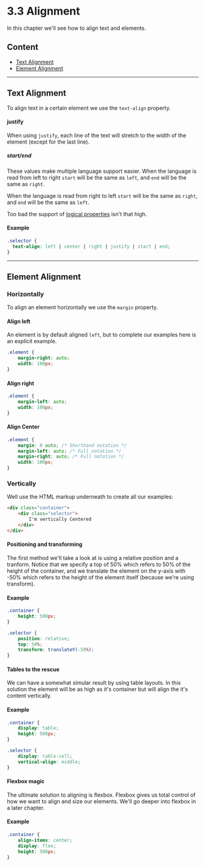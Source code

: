 # 3.3 Alignment

In this chapter we'll see how to align text and elements.

## Content

- [Text Alignment](#text-alignment)
- [Element Alignment](#element-alignment)

---

## Text Alignment

To align text in a certain element we use the `text-align` property.

#### justify

When using `justify`, each line of the text will stretch to the width of the element (except for the last line).

##### start/end

These values make multiple language support easier. When the language is read from left to right `start` will be the
same as `left`, and `end` will be the same as `right`.

When the language is read from right to left `start` will be the same as `right`, and `end` will be the same as `left`.

Too bad the support of [logical properties](http://caniuse.com/#search=logical) isn't that high.

#### Example

```css
.selector {
  text-align: left | center | right | justify | start | end;
}
```

---

## Element Alignment

### Horizontally

To align an element horizontally we use the `margin` property.

#### Align left

An element is by default aligned `left`, but to complete our examples here is an explicit example.

```css
.element {
	margin-right: auto;
	width: 100px;
}
```

#### Align right

```css
.element {
	margin-left: auto;
	width: 100px;
}
```

#### Align Center

```css
.element {
	margin: 0 auto; /* Shorthand notation */
	margin-left: auto; /* Full notation */
	margin-right: auto; /* Full notation */
	width: 100px;
}
```

### Vertically

Well use the HTML markup underneath to create all our examples:

```html
<div class="container">
	<div class="selector">
		I'm vertically Centered
	</div>
</div>
```

#### Positioning and transforming

The first method we'll take a look at is using a relative position and a tranform. Notice that we specify a top of 50%
which refers to 50% of the height of the container, and we translate the element on the y-axis with -50% which refers to
the height of the element itself (because we're using transform).

#### Example

```css
.container {
	height: 500px;
}

.selector {
	position: relative;
	top: 50%;
	transform: translateY(-50%);
}
```

#### Tables to the rescue

We can have a somewhat simular result by using table layouts. In this solution the element will be as high as it's
container but will align the it's content vertically.

#### Example

```css
.container {
	display: table;
	height: 500px;
}

.selector {
	display: table-cell;
	vertical-align: middle;
}
```

#### Flexbox magic

The ultimate solution to aligning is flexbox. Flexbox gives us total control of how we want to align and size our elements.
We'll go deeper into flexbox in a later chapter.

#### Example

```css
.container {
	align-items: center;
	display: flex;
	height: 500px;
}
```
